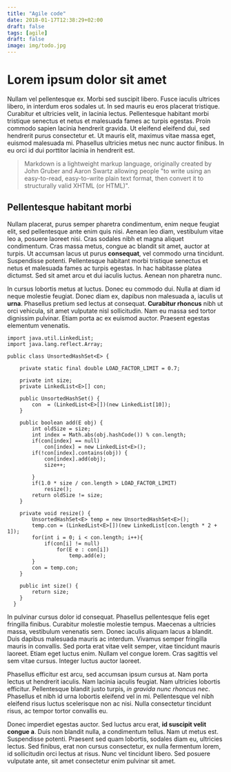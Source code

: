 ```yaml
---
title: "Agile code"
date: 2018-01-17T12:38:29+02:00
draft: false
tags: [agile]
draft: false
image: img/todo.jpg
---
```


# Lorem ipsum dolor sit amet

Nullam vel pellentesque ex. Morbi sed suscipit libero. Fusce iaculis ultrices libero, in interdum eros sodales ut. In sed mauris eu eros placerat tristique. Curabitur et ultricies velit, in lacinia lectus. Pellentesque habitant morbi tristique senectus et netus et malesuada fames ac turpis egestas. Proin commodo sapien lacinia hendrerit gravida. Ut eleifend eleifend dui, sed hendrerit purus consectetur et. Ut mauris elit, maximus vitae massa eget, euismod malesuada mi. Phasellus ultricies metus nec nunc auctor finibus. In eu orci id dui porttitor lacinia in hendrerit est.

> Markdown is a lightweight markup language, originally created by John Gruber and Aaron Swartz allowing people "to write using an easy-to-read, easy-to-write plain text format, then convert it to structurally valid XHTML (or HTML)".

## Pellentesque habitant morbi

Nullam placerat, purus semper pharetra condimentum, enim neque feugiat elit, sed pellentesque ante enim quis nisi. Aenean leo diam, vestibulum vitae leo a, posuere laoreet nisi. Cras sodales nibh et magna aliquet condimentum. Cras massa metus, congue ac blandit sit amet, auctor at turpis. Ut accumsan lacus ut purus __consequat__, vel commodo urna tincidunt. Suspendisse potenti. Pellentesque habitant morbi tristique senectus et netus et malesuada fames ac turpis egestas. In hac habitasse platea dictumst. Sed sit amet arcu et dui iaculis luctus. Aenean non pharetra nunc.

In cursus lobortis metus at luctus. Donec eu commodo dui. Nulla at diam id neque molestie feugiat. Donec diam ex, dapibus non malesuada a, iaculis ut **urna**. Phasellus pretium sed lectus at consequat. **Curabitur rhoncus** nibh ut orci vehicula, sit amet vulputate nisl sollicitudin. Nam eu massa sed tortor dignissim pulvinar. Etiam porta ac ex euismod auctor. Praesent egestas elementum venenatis.

    import java.util.LinkedList;
    import java.lang.reflect.Array;

    public class UnsortedHashSet<E> {

        private static final double LOAD_FACTOR_LIMIT = 0.7;

        private int size;
        private LinkedList<E>[] con;

        public UnsortedHashSet() {
            con  = (LinkedList<E>[])(new LinkedList[10]);
        }

        public boolean add(E obj) {
            int oldSize = size;
            int index = Math.abs(obj.hashCode()) % con.length;
            if(con[index] == null)
                con[index] = new LinkedList<E>();
            if(!con[index].contains(obj)) {
                con[index].add(obj);
                size++;

            }
            if(1.0 * size / con.length > LOAD_FACTOR_LIMIT)
                resize();
            return oldSize != size;
        }

        private void resize() {
            UnsortedHashSet<E> temp = new UnsortedHashSet<E>();
            temp.con = (LinkedList<E>[])(new LinkedList[con.length * 2 + 1]);
            for(int i = 0; i < con.length; i++){
                if(con[i] != null)
                    for(E e : con[i])
                        temp.add(e);
            }
            con = temp.con;
        }

        public int size() {
            return size;
        }
      }

In pulvinar cursus dolor id consequat. Phasellus pellentesque felis eget fringilla finibus. Curabitur molestie molestie tempus. Maecenas a ultricies massa, vestibulum venenatis sem. Donec iaculis aliquam lacus a blandit. Duis dapibus malesuada mauris ac interdum. Vivamus semper fringilla mauris in convallis. Sed porta erat vitae velit semper, vitae tincidunt mauris laoreet. Etiam eget luctus enim. Nullam vel congue lorem. Cras sagittis vel sem vitae cursus. Integer luctus auctor laoreet.

Phasellus efficitur est arcu, sed accumsan ipsum cursus at. Nam porta lectus ut hendrerit iaculis. Nam lacinia iaculis feugiat. Nam ultricies lobortis efficitur. Pellentesque blandit justo turpis, *in gravida nunc rhoncus nec*. Phasellus et nibh id urna lobortis eleifend vel in mi. Pellentesque vel nibh eleifend risus luctus scelerisque non ac nisi. Nulla consectetur tincidunt risus, ac tempor tortor convallis eu.

Donec imperdiet egestas auctor. Sed luctus arcu erat, **id suscipit velit congue a**. Duis non blandit nulla, a condimentum tellus. Nam ut metus est. Suspendisse potenti. Praesent sed quam lobortis, sodales diam eu, ultricies lectus. Sed finibus, erat non cursus consectetur, ex nulla fermentum lorem, id sollicitudin orci lectus at risus. Nunc vel tincidunt libero. Sed posuere vulputate ante, sit amet consectetur enim pulvinar sit amet.

